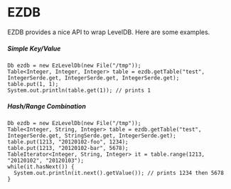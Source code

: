 # EZDB

EZDB provides a nice API to wrap LevelDB. Here are some examples.

##### Simple Key/Value

    Db ezdb = new EzLevelDb(new File("/tmp"));
    Table<Integer, Integer, Integer> table = ezdb.getTable("test", IntegerSerde.get, IntegerSerde.get, IntegerSerde.get);
    table.put(1, 1);
    System.out.println(table.get(1)); // prints 1

##### Hash/Range Combination

    Db ezdb = new EzLevelDb(new File("/tmp"));
    Table<Integer, String, Integer> table = ezdb.getTable("test", IntegerSerde.get, StringSerde.get, IntegerSerde.get);
    table.put(1213, "20120102-foo", 1234);
    table.put(1213, "20120102-bar", 5678);
    TableIterator<Integer, String, Integer> it = table.range(1213, "20120102", "20120103");
    while(it.hasNext()) {
      System.out.println(it.next().getValue()); // prints 1234 then 5678
    }

